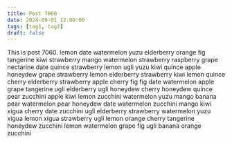 ```yaml
---
title: Post 7060
date: 2024-09-01 12:00:00
tags: [tag1, tag2]
draft: false
---
```

This is post 7060.
lemon
date
watermelon
yuzu
elderberry
orange
fig
tangerine
kiwi
strawberry
mango
watermelon
strawberry
raspberry
grape
nectarine
date
quince
strawberry
lemon
ugli
yuzu
kiwi
quince
apple
honeydew
grape
strawberry
lemon
elderberry
strawberry
kiwi
lemon
quince
cherry
elderberry
strawberry
apple
cherry
fig
fig
date
watermelon
apple
grape
tangerine
ugli
elderberry
ugli
honeydew
cherry
honeydew
quince
pear
zucchini
apple
kiwi
lemon
zucchini
watermelon
yuzu
mango
banana
pear
watermelon
pear
honeydew
date
watermelon
zucchini
mango
kiwi
xigua
cherry
date
zucchini
ugli
elderberry
strawberry
watermelon
yuzu
xigua
lemon
xigua
strawberry
ugli
lemon
orange
cherry
tangerine
honeydew
zucchini
lemon
watermelon
grape
fig
ugli
banana
orange
zucchini

